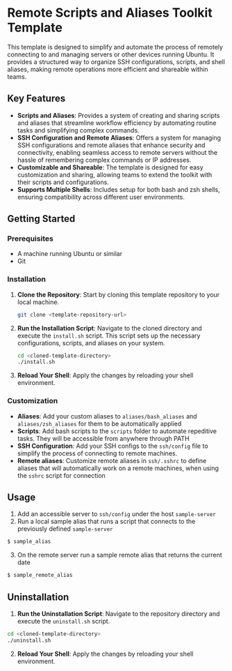 # Remote Scripts and Aliases Toolkit Template

This template is designed to simplify and automate the process of remotely connecting to and managing servers or other devices running Ubuntu. It provides a structured way to organize SSH configurations, scripts, and shell aliases, making remote operations more efficient and shareable within teams.

## Key Features

- **Scripts and Aliases**: Provides a system of creating and sharing scripts and aliases that streamline workflow efficiency by automating routine tasks and simplifying complex commands.
- **SSH Configuration and Remote Aliases**: Offers a system for managing SSH configurations and remote aliases that enhance security and connectivity, enabling seamless access to remote servers without the hassle of remembering complex commands or IP addresses.
- **Customizable and Shareable**: The template is designed for easy customization and sharing, allowing teams to extend the toolkit with their scripts and configurations.
- **Supports Multiple Shells**: Includes setup for both bash and zsh shells, ensuring compatibility across different user environments.


## Getting Started

### Prerequisites

- A machine running Ubuntu or similar
- Git

### Installation

1. **Clone the Repository**: Start by cloning this template repository to your local machine.

    ```bash
    git clone <template-repository-url>
    ```

2. **Run the Installation Script**: Navigate to the cloned directory and execute the `install.sh` script. This script sets up the necessary configurations, scripts, and aliases on your system.

    ```bash
    cd <cloned-template-directory>
    ./install.sh
    ```

3. **Reload Your Shell**: Apply the changes by reloading your shell environment.

### Customization

- **Aliases**: Add your custom aliases to `aliases/bash_aliases` and `aliases/zsh_aliases` for them to be automatically applied
- **Scripts**: Add bash scripts to the `scripts` folder to automate repeditive tasks. They will be accessible from anywhere through PATH
- **SSH Configuration**: Add your SSH configs to the  `ssh/config` file to simplify the process of connecting to remote machines.
- **Remote aliases**: Customize remote aliases in `ssh/.sshrc` to define aliases that will automatically work on a remote machines, when using the `sshrc` script for connection

## Usage

1. Add an accessible server to `ssh/config` under the host `sample-server`
2. Run a local sample alias that runs a script that connects to the previously defined `sample-server`

```bash
$ sample_alias
```
3. On the remote server run a sample remote alias that returns the current date
```bash
$ sample_remote_alias
```

## Uninstallation

1. **Run the Uninstallation Script**: Navigate to the repository directory and execute the `uninstall.sh` script.

```bash
cd <cloned-template-directory>
./uninstall.sh
```

2. **Reload Your Shell**: Apply the changes by reloading your shell environment.

